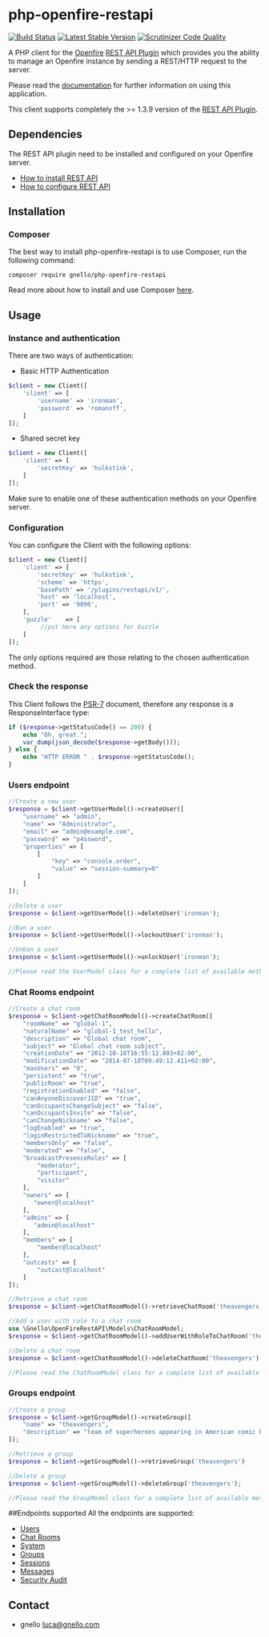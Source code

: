 # php-openfire-restapi

[![Build Status][8]][7] [![Latest Stable Version][10]][11] [![Scrutinizer Code Quality][12]][13]  

A PHP client for the [Openfire][1] [REST API Plugin][2] which provides you the ability
 to manage an Openfire instance by sending a REST/HTTP request to the server.

Please read the [documentation][2] for further information on using this application.

This client supports completely the >= 1.3.9 version of the [REST API Plugin][2].
 
## Dependencies
The REST API plugin need to be installed and configured on your Openfire server.

- [How to install REST API][3]
- [How to configure REST API][4]

## Installation
### Composer
The best way to install php-openfire-restapi is to use Composer, run the following command:

```
composer require gnello/php-openfire-restapi
```

Read more about how to install and use Composer [here][9].

## Usage
### Instance and authentication
There are two ways of authentication:

- Basic HTTP Authentication
```php
$client = new Client([
    'client' => [
        'username' => 'ironman',
        'password' => 'romanoff',
    ]
]);
```
- Shared secret key
```php
$client = new Client([
    'client' => [
        'secretKey' => 'hulkstink',
    ]
]);
```
Make sure to enable one of these authentication methods on your Openfire server.

### Configuration
You can configure the Client with the following options:
```php
$client = new Client([
    'client' => [
        'secretKey' => 'hulkstink',
        'scheme' => 'https',
        'basePath' => '/plugins/restapi/v1/',
        'host' => 'localhost',
        'port' => '9090',
    ],
    'guzzle'    => [
         //put here any options for Guzzle
    ]
]);
```
The only options required are those relating to the chosen authentication method.

### Check the response
This Client follows the [PSR-7][5] document, therefore any response is a ResponseInterface type:
```php
if ($response->getStatusCode() == 200) {
    echo "Oh, great.";
    var_dump(json_decode($response->getBody()));
} else {
    echo "HTTP ERROR " . $response->getStatusCode();
}
```
### Users endpoint
```php
//Create a new user
$response = $client->getUserModel()->createUser([
    "username" => "admin",
    "name" => "Administrator",
    "email" => "admin@example.com",
    "password" => "p4ssword",
    "properties" => [
        [
            "key" => "console.order",
            "value" => "session-summary=0"
        ]
    ]
]);

//Delete a user
$response = $client->getUserModel()->deleteUser('ironman');

//Ban a user
$response = $client->getUserModel()->lockoutUser('ironman');

//Unban a user
$response = $client->getUserModel()->unlockUser('ironman');

//Please read the UserModel class for a complete list of available methods.
```
### Chat Rooms endpoint
```php
//Create a chat room
$response = $client->getChatRoomModel()->createChatRoom([
    "roomName" => "global-1",
    "naturalName" => "global-1_test_hello",
    "description" => "Global chat room",
    "subject" => "Global chat room subject",
    "creationDate" => "2012-10-18T16:55:12.803+02:00",
    "modificationDate" => "2014-07-10T09:49:12.411+02:00",
    "maxUsers" => "0",
    "persistent" => "true",
    "publicRoom" => "true",
    "registrationEnabled" => "false",
    "canAnyoneDiscoverJID" => "true",
    "canOccupantsChangeSubject" => "false",
    "canOccupantsInvite" => "false",
    "canChangeNickname" => "false",
    "logEnabled" => "true",
    "loginRestrictedToNickname" => "true",
    "membersOnly" => "false",
    "moderated" => "false",
    "broadcastPresenceRoles" => [
        "moderator",
        "participant",
        "visitor"
    ],
    "owners" => [
       "owner@localhost"
    ],
    "admins" => [
       "admin@localhost"
    ],
    "members" => [
        "member@localhost"
    ],
    "outcasts" => [
        "outcast@localhost"
    ]
]);

//Retrieve a chat room
$response = $client->getChatRoomModel()->retrieveChatRoom('theavengers')

//Add a user with role to a chat room
use \Gnello\OpenFireRestAPI\Models\ChatRoomModel;
$response = $client->getChatRoomModel()->addUserWithRoleToChatRoom('theavengers', 'ironman', ChatRoomModel::ROLE_MEMBER);

//Delete a chat room
$response = $client->getChatRoomModel()->deleteChatRoom('theavengers');

//Please read the ChatRoomModel class for a complete list of available methods.
```
### Groups endpoint
```php
//Create a group
$response = $client->getGroupModel()->createGroup([
    "name" => "theavengers",
    "description" => "team of superheroes appearing in American comic books published by Marvel Comics",
]);

//Retrieve a group
$response = $client->getGroupModel()->retrieveGroup('theavengers')

//Delete a group
$response = $client->getGroupModel()->deleteGroup('theavengers');

//Please read the GroupModel class for a complete list of available methods.
```

##Endpoints supported 
All the endpoints are supported:
 
- [Users](https://www.igniterealtime.org/projects/openfire/plugins/restapi/readme.html#user-related-rest-endpoints)
- [Chat Rooms](https://www.igniterealtime.org/projects/openfire/plugins/restapi/readme.html#chat-room-related-rest-endpoints)
- [System](https://www.igniterealtime.org/projects/openfire/plugins/restapi/readme.html#system-related-rest-endpoints)
- [Groups](https://www.igniterealtime.org/projects/openfire/plugins/restapi/readme.html#group-related-rest-endpoints)
- [Sessions](https://www.igniterealtime.org/projects/openfire/plugins/restapi/readme.html#session-related-rest-endpoints)
- [Messages](https://www.igniterealtime.org/projects/openfire/plugins/restapi/readme.html#message-related-rest-endpoints)
- [Security Audit](https://www.igniterealtime.org/projects/openfire/plugins/restapi/readme.html#security-audit-related-rest-endpoints)

## Contact
- gnello luca@gnello.com

[1]: http://www.igniterealtime.org/projects/openfire
[2]: https://www.igniterealtime.org/projects/openfire/plugins/restapi/readme.html
[3]: https://www.igniterealtime.org/projects/openfire/plugins/restapi/readme.html#installation
[4]: https://www.igniterealtime.org/projects/openfire/plugins/restapi/readme.html#authentication
[5]: http://www.php-fig.org/psr/psr-7/
[7]: https://travis-ci.org/gnello/php-openfire-restapi
[8]: https://travis-ci.org/gnello/php-openfire-restapi.svg?branch=master
[9]: https://getcomposer.org/doc/00-intro.md#installation-linux-unix-osx
[10]: https://poser.pugx.org/gnello/php-openfire-restapi/v/stable
[11]: https://packagist.org/packages/gnello/php-openfire-restapi
[12]: https://scrutinizer-ci.com/g/gnello/php-openfire-restapi/badges/quality-score.png?b=master
[13]: https://scrutinizer-ci.com/g/gnello/php-openfire-restapi/?branch=master


